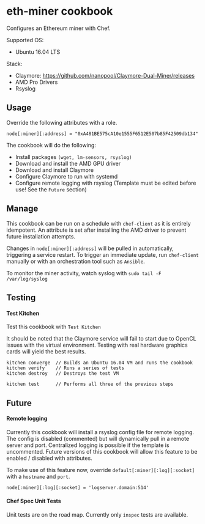 # eth-miner cookbook
Configures an Ethereum miner with Chef.

Supported OS:
  - Ubuntu 16.04 LTS

Stack:
  - Claymore: https://github.com/nanopool/Claymore-Dual-Miner/releases
  - AMD Pro Drivers
  - Rsyslog


## Usage
Override the following attributes with a role.
```
node[:miner][:address] = "0xA481BE575cA10e1555F6512E507b85F42509db134"
```

The cookbook will do the following:
- Install packages `(wget, lm-sensors, rsyslog)`
- Download and install the AMD GPU driver
- Download and install Claymore
- Configure Claymore to run with systemd
- Configure remote logging with rsyslog (Template must be edited before use! See the `Future` section)

## Manage
This cookbook can be run on a schedule with `chef-client` as it is entirely
idempotent. An attribute is set after installing the AMD driver to prevent
future installation attempts.

Changes in `node[:miner][:address]` will be pulled in automatically, triggering a
service restart. To trigger an immediate update, run `chef-client` manually or
with an orchestration tool such as `Ansible`.

To monitor the miner activity, watch syslog with `sudo tail -F /var/log/syslog`

## Testing
#### Test Kitchen
Test this cookbook with `Test Kitchen`

It should be noted that the Claymore service will fail to start due to OpenCL issues
with the virtual environment. Testing with real hardware graphics cards will yield
the best results.
```
kitchen converge  // Builds an Ubuntu 16.04 VM and runs the cookbook
kitchen verify    // Runs a series of tests
kitchen destroy   // Destroys the test VM

kitchen test      // Performs all three of the previous steps
```

## Future
#### Remote logging
Currently this cookbook will install a rsyslog config file for remote logging.
The config is disabled (commented) but will dynamically pull in a remote server
and port. Centralized logging is possible if the template is uncommented. Future
versions of this cookbook will allow this feature to be enabled / disabled with
attributes.

To make use of this feature now, override `default[:miner][:log][:socket]` with
a `hostname` and `port`.
```
node[:miner][:log][:socket] = 'logserver.domain:514'
```

#### Chef Spec Unit Tests
Unit tests are on the road map. Currently only `inspec` tests are available.
